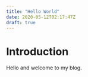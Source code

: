 ```yaml
---
title: "Hello World"
date: 2020-05-12T02:17:47Z
draft: true
---
```


# Introduction

Hello and welcome to my blog. 
